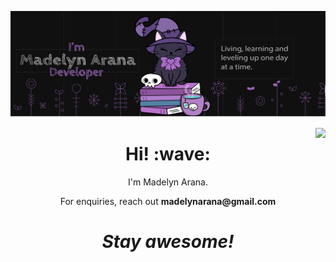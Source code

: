 ![image](assets/madelynarana.svg)

<a href="https://github.com/madelynarana">
  <img align="right" src="https://github-readme-stats.vercel.app/api/top-langs/?username=madelynarana&layout=compact" />
</a>
<p>

<h1 align='center'> Hi! :wave:</h1>
<p align='center'>
I'm Madelyn Arana.
</p>
<p align='center'>For enquiries, reach out <b>madelynarana@gmail.com</b></p>

<h1 align='center'><i>Stay awesome!</i></h1>
